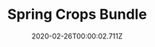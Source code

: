 ---
templateKey: blog-post
featuredpost: false
date: 2020-02-26T00:00:02.711Z
featuredimage: /img/Spring_Crops_Bundle.png
title: Spring Crops Bundle
description: Pantry
reward: Speed-Gro (20)
tags:
  - Parsnip
  - Green Bean
  - Cauliflower
  - Potato
  - bundles
---